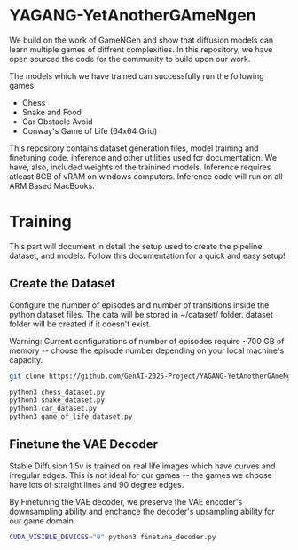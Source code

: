# YAGANG-YetAnotherGAmeNgen

We build on the work of GameNGen and show that diffusion models can learn multiple games of diffrent complexities. In this repository, we have open sourced the code for the community to build upon our work.

The models which we have trained can successfully run the following games:
- Chess
- Snake and Food
- Car Obstacle Avoid
- Conway's Game of Life (64x64 Grid)

This repository contains dataset generation files, model training and finetuning code, inference and other utilities used for documentation. We have, also, included weights of the trainined models. Inference requires atleast 8GB of vRAM on windows computers. Inference code will run on all ARM Based MacBooks.


# Training

This part will document in detail the setup used to create the pipeline, dataset, and models. Follow this documentation for a quick and easy setup!

## Create the Dataset

Configure the number of episodes and number of transitions inside the python dataset files. The data will be stored in ~/dataset/ folder. dataset folder will be created if it doesn't exist.

Warning: Current configurations of number of episodes require ~700 GB of memory -- choose the episode number depending on your local machine's capacity.

```bash
git clone https://github.com/GenAI-2025-Project/YAGANG-YetAnotherGAmeNgen-.git

python3 chess_dataset.py
python3 snake_dataset.py
python3 car_dataset.py
python3 game_of_life_dataset.py
```
## Finetune the VAE Decoder

Stable Diffusion 1.5v is trained on real life images which have curves and irregular edges. This is not ideal for our games -- the games we choose have lots of straight lines and 90 degree edges.

By Finetuning the VAE decoder, we preserve the VAE encoder's downsampling ability and enchance the decoder's upsampling ability for our game domain.

```bash
CUDA_VISIBLE_DEVICES="0" python3 finetune_decoder.py
```
